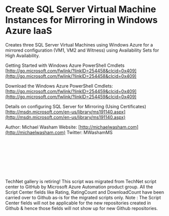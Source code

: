 ﻿Create SQL Server Virtual Machine Instances for Mirroring in Windows Azure IaaS
===============================================================================

            

Creates three SQL Server Virtual Machines using Windows Azure for a mirrored configuration (VM1, VM2 and Witness) using Availability Sets for High Availability.


Getting Started with Windows Azure PowerShell Cmdlets [http://go.microsoft.com/fwlink/?linkID=254458&clcid=0x409](http://go.microsoft.com/fwlink/?linkID=254458&clcid=0x409)


Download the Windows Azure PowerShell Cmdlets: [http://go.microsoft.com/fwlink/?linkID=254459&clcid=0x409](http://go.microsoft.com/fwlink/?linkID=254459&clcid=0x409)


Details on configuring SQL Server for Mirroring (Using Certificates) [http://msdn.microsoft.com/en-us/library/ms191140.aspx](http://msdn.microsoft.com/en-us/library/ms191140.aspx)


Author: Michael Washam
Website: [http://michaelwasham.com](http://michaelwasham.com)
Twitter: MWashamMS


 


 

 

 


        
    
TechNet gallery is retiring! This script was migrated from TechNet script center to GitHub by Microsoft Azure Automation product group. All the Script Center fields like Rating, RatingCount and DownloadCount have been carried over to Github as-is for the migrated scripts only. Note : The Script Center fields will not be applicable for the new repositories created in Github & hence those fields will not show up for new Github repositories.
